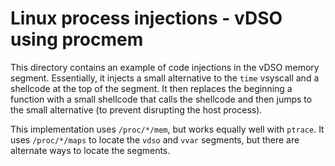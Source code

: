 # Linux process injections - vDSO using procmem

This directory contains an example of code injections in the vDSO memory
segment. Essentially, it injects a small alternative to the `time`
vsyscall and a shellcode at the top of the segment. It then replaces
the beginning a function with a small shellcode that calls the shellcode
and then jumps to the small alternative (to prevent disrupting the host
process).

This implementation uses `/proc/*/mem`, but works equally well with
`ptrace`. It uses `/proc/*/maps` to locate the `vdso` and `vvar`
segments, but there are alternate ways to locate the segments.
